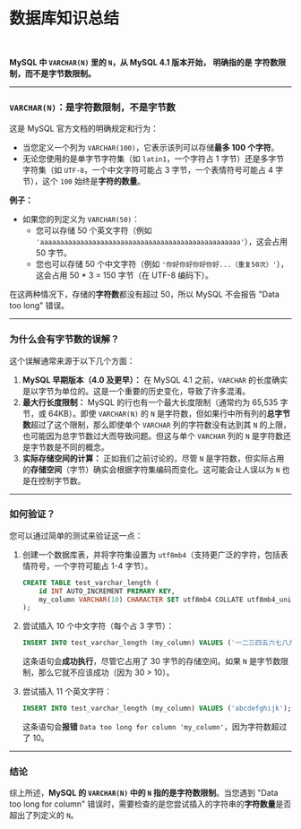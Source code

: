 # 数据库知识总结
<br>

**MySQL 中 `VARCHAR(N)` 里的 `N`，从 MySQL 4.1 版本开始，** **明确指的是** **字符数限制，而不是字节数限制。**

-----

### `VARCHAR(N)`：是字符数限制，不是字节数

这是 MySQL 官方文档的明确规定和行为：

  * 当您定义一个列为 `VARCHAR(100)`，它表示该列可以存储**最多 100 个字符**。
  * 无论您使用的是单字节字符集（如 `latin1`，一个字符占 1 字节）还是多字节字符集（如 `UTF-8`，一个中文字符可能占 3 字节，一个表情符号可能占 4 字节），这个 `100` 始终是**字符的数量**。

**例子：**

  * 如果您的列定义为 `VARCHAR(50)`：
      * 您可以存储 50 个英文字符（例如 `'aaaaaaaaaaaaaaaaaaaaaaaaaaaaaaaaaaaaaaaaaaaaaaaaaa'`），这会占用 50 字节。
      * 您也可以存储 50 个中文字符（例如 `'你好你好你好你好...（重复50次）'`），这会占用 50 \* 3 = 150 字节（在 UTF-8 编码下）。

在这两种情况下，存储的**字符数**都没有超过 50，所以 MySQL 不会报告 "Data too long" 错误。

-----

### 为什么会有字节数的误解？

这个误解通常来源于以下几个方面：

1.  **MySQL 早期版本（4.0 及更早）：** 在 MySQL 4.1 之前，`VARCHAR` 的长度确实是以字节为单位的。这是一个重要的历史变化，导致了许多混淆。
2.  **最大行长度限制：** MySQL 的行也有一个最大长度限制（通常约为 65,535 字节，或 64KB）。即使 `VARCHAR(N)` 的 `N` 是字符数，但如果行中所有列的**总字节数**超过了这个限制，那么即使单个 `VARCHAR` 列的字符数没有达到其 `N` 的上限，也可能因为总字节数过大而导致问题。但这与单个 `VARCHAR` 列的 `N` 是字符数还是字节数是不同的概念。
3.  **实际存储空间的计算：** 正如我们之前讨论的，尽管 `N` 是字符数，但实际占用的**存储空间**（字节）确实会根据字符集编码而变化。这可能会让人误以为 `N` 也是在控制字节数。

-----

### 如何验证？

您可以通过简单的测试来验证这一点：

1.  创建一个数据库表，并将字符集设置为 `utf8mb4`（支持更广泛的字符，包括表情符号，一个字符可能占 1-4 字节）。

    ```sql
    CREATE TABLE test_varchar_length (
        id INT AUTO_INCREMENT PRIMARY KEY,
        my_column VARCHAR(10) CHARACTER SET utf8mb4 COLLATE utf8mb4_unicode_ci
    );
    ```

2.  尝试插入 10 个中文字符（每个占 3 字节）：

    ```sql
    INSERT INTO test_varchar_length (my_column) VALUES ('一二三四五六七八九十'); -- 10 个字符
    ```

    这条语句会**成功执行**，尽管它占用了 30 字节的存储空间。如果 `N` 是字节数限制，那么它就不应该成功（因为 30 \> 10）。

3.  尝试插入 11 个英文字符：

    ```sql
    INSERT INTO test_varchar_length (my_column) VALUES ('abcdefghijk'); -- 11 个字符
    ```

    这条语句会**报错** `Data too long for column 'my_column'`，因为字符数超过了 10。

-----

### 结论

综上所述，**MySQL 的 `VARCHAR(N)` 中的 `N` 指的是字符数限制**。当您遇到 "Data too long for column" 错误时，需要检查的是您尝试插入的字符串的**字符数量**是否超出了列定义的 `N`。
